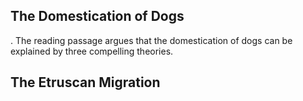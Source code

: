 ## The Domestication of Dogs
.    The reading passage argues that the domestication of dogs can be explained by three compelling theories.

## The Etruscan Migration
